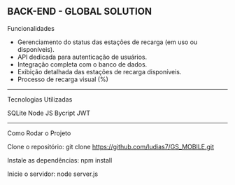 BACK-END - GLOBAL SOLUTION
-----------------------------------------------
Funcionalidades
- Gerenciamento do status das estações de recarga (em uso ou disponíveis).
- API dedicada para autenticação de usuários.
- Integração completa com o banco de dados.
- Exibição detalhada das estações de recarga disponíveis.
- Processo de recarga visual (%)

-------------------------------------------------

Tecnologias Utilizadas

SQLite
Node JS
Bycript
JWT

--------------------------------------------------------
Como Rodar o Projeto

Clone o repositório:
git clone https://github.com/ludias7/GS_MOBILE.git

Instale as dependências:
npm install

Inicie o servidor:
node server.js

